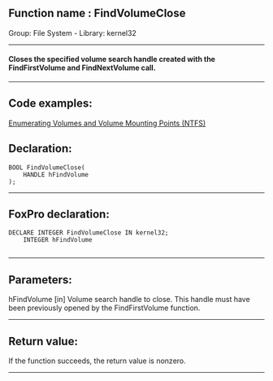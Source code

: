 
## Function name : FindVolumeClose
Group: File System - Library: kernel32    
***  


#### Closes the specified volume search handle created with the FindFirstVolume and FindNextVolume call.
***  


## Code examples:
[Enumerating Volumes and Volume Mounting Points (NTFS)](../../samples/sample_087.md)  

## Declaration:
```foxpro  
BOOL FindVolumeClose(
	HANDLE hFindVolume
);  
```  
***  


## FoxPro declaration:
```foxpro  
DECLARE INTEGER FindVolumeClose IN kernel32;
	INTEGER hFindVolume
  
```  
***  


## Parameters:
hFindVolume 
[in] Volume search handle to close. This handle must have been previously opened by the FindFirstVolume function.  
***  


## Return value:
If the function succeeds, the return value is nonzero.  
***  

